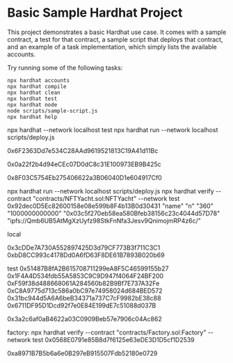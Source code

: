 # Basic Sample Hardhat Project

This project demonstrates a basic Hardhat use case. It comes with a sample contract, a test for that contract, a sample script that deploys that contract, and an example of a task implementation, which simply lists the available accounts.

Try running some of the following tasks:

```shell
npx hardhat accounts
npx hardhat compile
npx hardhat clean
npx hardhat test
npx hardhat node
node scripts/sample-script.js
npx hardhat help
```

npx hardhat --network localhost test
npx hardhat run --network localhost scripts/deploy.js

0x6F2363Dd7e534C28AAd9619521813C19A41d11Bc

0x0a22f2b4d94eCEc07D0dC8c31E100973EB9B425c

0x8F03C5754Eb275406622a3B06040D1e604917Cf0

npx hardhat run --network localhost scripts/deploy.js
npx hardhat verify --contract "contracts/NFTYacht.sol:NFTYacht" --network test 0x92dec0D5Ec82600158e08e599b8F4b13B0d30431 "name" "n" "360" "1000000000000" "0x03c5f270eb58ea580Bfeb38156c23c4044d57D78" "ipfs://Qmb6UB5AtMgXzUyfz98StkFnNfa3Jesv9QnimojmRP4z6c/"

local

0x3cDDe7A730A552897425D3d79CF773B3f711C3C1 0xbD8CC993c4178Dd0A6fD63F8DE61B7893B020b69

test
0x51487B8fA2B615708711299eA8F5C46599155b27 0x1F4A4D534fdb55A5853C9C9D947f4064F24BF200
0xF59f38d488668061A284560b82B9Bf7E737A32Fe 0xC8A9775d713c586a0bC97e74958024d684BED572
0x31bc944d5A6A6beB34371a737C7cF9982bE38c88 0x6711DF95D1Dcd92f7e0E84E199dE7c51088d037B

0x3a2c6af0aB4622a03C0909Beb57e7906c04Ac862

factory:
npx hardhat verify --contract "contracts/Factory.sol:Factory" --network test 0x0568E0791e85B8d7f6125e63eDE3D1D5cf1D2539

0xa8971B7B5b6a6e0B297eB915507Fdb52180e0729

